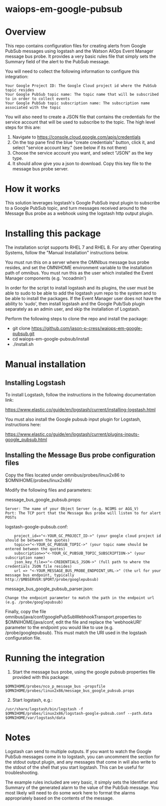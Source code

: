 # waiops-em-google-pubsub

# Overview

This repo contains configuration files for creating alerts from Google PubSub messages using logstash and the Watson AIOps Event 
Manager message bus probe. It provides a very basic rules file that simply sets the Summary field of the alert to the PubSub message.

You will need to collect the following information to configure this integration:

	Your Google Project ID: The Google Cloud project id where the PubSub topic resides
	Your Google PubSub topic name: The topic name that will be subscribed to in order to collect events
	Your Google PubSub topic subscription name: The subscription name associated with the topic

You will also need to create a JSON file that contains the credentials for the service account that will be used to
subscribe to the topic. The high level steps for this are:

1. Navigate to https://console.cloud.google.com/apis/credentials
2. On the top pane find the blue "create credentials" button, click it, and select "service account key." (see below if its not there)
3. Choose the service account you want, and select "JSON" as the key type.
4. It should allow give you a json to download. Copy this key file to the message bus probe server.

# How it works

This solution leverages logstash's Google PubSub input plugin to subscribe to a Google PubSub topic, and turn messages received around to
the Message Bus probe as a webhook using the logstash http output plugin. 

# Installing this package

The installation script supports RHEL 7 and RHEL 8. For any other Operating Systems, follow the "Manual Installation" 
instructions below.

You must run this on a server where the OMNIbus message bus probe resides, and set the OMNIHOME environment variable to the installation
path of omnibus. You must run this as the user which installed the Event Manager components (e.g. 'ncoadmin')

In order for the script to install logstash and its plugins, the user must be able to sudo to be able to add the logstash yum repo to 
the system and to be able to install the packages. If the Event Manager user does not have the ability to 'sudo', then install logstash
and the Google Pub/Sub plugin separately as an admin user, and skip the installation of Logstash.


Perform the following steps to clone the repo and install the package:


- git clone https://github.com/jason-p-cress/waiops-em-google-pubsub.git
- cd waiops-em-google-pubsub/install
- ./install.sh



# Manual installation

## Installing Logstash

To install Logstash, follow the instructions in the following documentation link:

https://www.elastic.co/guide/en/logstash/current/installing-logstash.html

You must also install the Google pubsub input plugin for Logstash, instructions here:

https://www.elastic.co/guide/en/logstash/current/plugins-inputs-google_pubsub.html

## Installing the Message Bus probe configuration files

Copy the files located under omnibus/probes/linux2x86 to $OMNIHOME/probes/linux2x86/

Modify the following files and parameters:

message_bus_google_pubsub.props:

	Server: The name of your Object Server (e.g. NCOMS or AGG_V)
	Port: The TCP port that the Message Bus probe will listen to for alert POSTs

logstash-google-pubsub.conf:

        project_id=>"<-YOUR_GC_PROJECT_ID->" (your google cloud project id should be between the quotes)
        topic=>"<-YOUR_GC_PUBSUB_TOPIC->" (your topic name should be entered between the quotes)
        subscription=>"<-YOUR_GC_PUBSUB_TOPIC_SUBSCRIPTION->" (your subscription name)
        json_key_file=>"<-CREDENTIALS_JSON->" (full path to where the credentials JSON file resides)
        url => "<-YOUR_MESSAGE_BUS_PROBE_ENDPOINT_URL->" (the url for your message bus endpoint, typically http://$MBSERVER:$PORT/probe/googlepubsub)

message_bus_google_pubsub_parser.json:

	Change the endpoint parameter to match the path in the endpoint url (e.g. /probe/googlepubsub)

Finally, copy the file omnibus/java/conf/googlePubSubWebhookTransport.properties to $OMNIHOME/java/conf, edit the file and replace the 'webhookURI'
parameter to the endpoint you would like to use (e.g. /probe/googlepubsub). This must match the URI used in the logstash configuration file.
	
# Running the integration

1. Start the message bus probe, using the google pubsub properties file provided with this package:

```
$OMNIHOME/probes/nco_p_message_bus -propsfile $OMNIHOME/probes/linux2x86/message_bus_google_pubsub.props
```

2. Start logstash, e.g.:
	
```
/usr/share/logstash/bin/logstash -f $OMNIHOME/probes/linux2x86/logstash-google-pubsub.conf --path.data $OMNIHOME/var/logstash/data
```

# Notes

Logstash can send to multiple outputs. If you want to watch the Google PubSub messages come in to logstash, you can uncomment the section for the
stdout output plugin, and any messages that come in will also write to the stdout of the shell that you start logstash. This can be useful for
troubleshooting.

The example rules included are very basic, it simply sets the Identifier and Summary of the generated alarm to the value of the PubSub message. You
most likely will need to do some work here to format the alarms appropriately based on the contents of the message.


